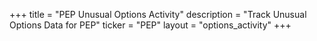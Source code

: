 +++
title = "PEP Unusual Options Activity"
description = "Track Unusual Options Data for PEP"
ticker = "PEP"
layout = "options_activity"
+++

